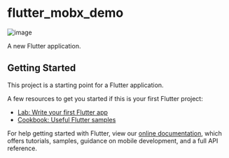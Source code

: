 # flutter_mobx_demo
![image](https://github.com/shaoting0730/Flutter_learn_demo/blob/master/%E5%85%B6%E4%BB%96/state%E7%AE%A1%E7%90%86/flutter_mobx_demo/result.gif) <br/>

A new Flutter application.

## Getting Started

This project is a starting point for a Flutter application.

A few resources to get you started if this is your first Flutter project:

- [Lab: Write your first Flutter app](https://flutter.dev/docs/get-started/codelab)
- [Cookbook: Useful Flutter samples](https://flutter.dev/docs/cookbook)

For help getting started with Flutter, view our
[online documentation](https://flutter.dev/docs), which offers tutorials,
samples, guidance on mobile development, and a full API reference.
